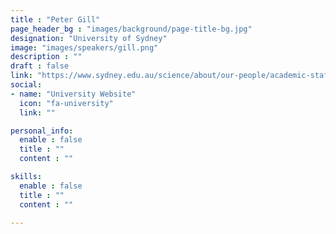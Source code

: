 ```yaml
---
title : "Peter Gill"
page_header_bg : "images/background/page-title-bg.jpg"
designation: "University of Sydney"
image: "images/speakers/gill.png"
description : ""
draft : false
link: "https://www.sydney.edu.au/science/about/our-people/academic-staff/p-gill.html"
social:
- name: "University Website"
  icon: "fa-university"
  link: ""

personal_info:
  enable : false
  title : ""
  content : ""

skills:
  enable : false
  title : ""
  content : ""

---
```

